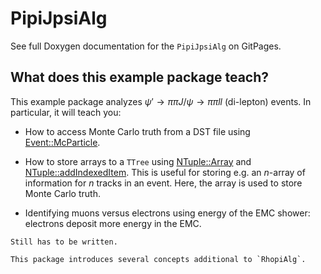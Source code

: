 # PipiJpsiAlg

See full Doxygen documentation for the `PipiJpsiAlg` on GitPages.

## What does this example package teach?

This example package analyzes $\psi' \rightarrow \pi\pi J/\psi \rightarrow \pi\pi l l$
(di-lepton) events. In particular, it will teach you:

- How to access Monte Carlo truth from a DST file using
  [Event::McParticle](http://bes3.to.infn.it/Boss/7.0.2/html/classEvent_1_1McParticle.html).

- How to store arrays to a `TTree` using
  [NTuple::Array](https://dayabay.bnl.gov/dox/GaudiKernel/html/classNTuple_1_1Array.html)
  and
  [NTuple::addIndexedItem](https://dayabay.bnl.gov/dox/GaudiKernel/html/classNTuple_1_1Tuple.html#a663c6d9a0d9ed46303d836994d3876e8).
  This is useful for storing e.g. an $n$-array of information for $n$ tracks in an
  event. Here, the array is used to store Monte Carlo truth.

- Identifying muons versus electrons using energy of the EMC shower: electrons deposit
  more energy in the EMC.

```{todo}
Still has to be written.

This package introduces several concepts additional to `RhopiAlg`.
```
